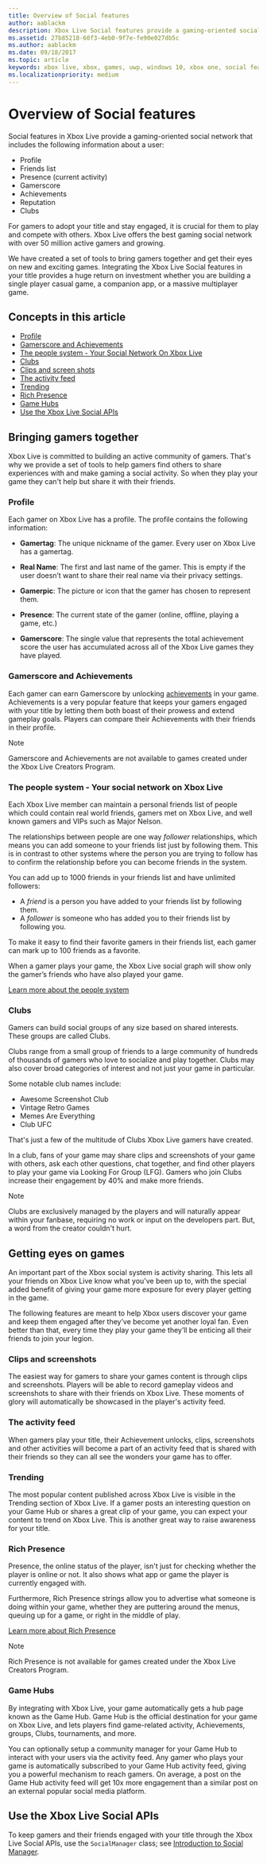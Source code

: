 ```yaml
---
title: Overview of Social features
author: aablackm
description: Xbox Live Social features provide a gaming-oriented social network that includes a user's profile, gamerscore, achievements, clubs, and activity feed.
ms.assetid: 27b85218-60f3-4eb0-9f7e-fe90e027db5c
ms.author: aablackm
ms.date: 09/18/2017
ms.topic: article
keywords: xbox live, xbox, games, uwp, windows 10, xbox one, social features
ms.localizationpriority: medium
---
```


# Overview of Social features

Social features in Xbox Live provide a gaming-oriented social network that includes the following information about a user:
* Profile
* Friends list
* Presence (current activity)
* Gamerscore
* Achievements
* Reputation
* Clubs

For gamers to adopt your title and stay engaged, it is crucial for them to play and compete with others.
Xbox Live offers the best gaming social network with over 50 million active gamers and growing.

We have created a set of tools to bring gamers together and get their eyes on new and exciting games.
Integrating the Xbox Live Social features in your title provides a huge return on investment whether you are building a single player casual game, a companion app, or a massive multiplayer game.


## Concepts in this article
- [Profile](#profile)
- [Gamerscore and Achievements](#gamerscore-and-achievements)
- [The people system - Your Social Network On Xbox Live](#the-people-system---your-social-network-on-xbox-live)
- [Clubs](#clubs)
- [Clips and screen shots](#clips-and-screenshots)
- [The activity feed](#the-activity-feed)
- [Trending](#trending)
- [Rich Presence](#rich-presence)
- [Game Hubs](#game-hubs)
- [Use the Xbox Live Social APIs](#use-the-xbox-live-social-apis)


## Bringing gamers together

Xbox Live is committed to building an active community of gamers.
That's why we provide a set of tools to help gamers find others to share experiences with and make gaming a social activity.
So when they play your game they can't help but share it with their friends.


### Profile

Each gamer on Xbox Live has a profile.
The profile contains the following information:

-   **Gamertag**: The unique nickname of the gamer. Every user on Xbox Live has a gamertag.

-   **Real Name**: The first and last name of the gamer. This is empty if the user doesn’t want to share their real name via their privacy settings.

-   **Gamerpic**: The picture or icon that the gamer has chosen to represent them.

-   **Presence**: The current state of the gamer (online, offline, playing a game, etc.)

-   **Gamerscore**: The single value that represents the total achievement score the user has accumulated across all of the Xbox Live games they have played.


### Gamerscore and Achievements

Each gamer can earn Gamerscore by unlocking [achievements](../achievements-2017/achievements.md) in your game.
Achievements is a very popular feature that keeps your gamers engaged with your title by letting them both boast of their prowess and extend gameplay goals.
Players can compare their Achievements with their friends in their profile.

> [!NOTE]
> Gamerscore and Achievements are not available to games created under the Xbox Live Creators Program.


### The people system - Your social network on Xbox Live

Each Xbox Live member can maintain a personal friends list of people which could contain real world friends, gamers met on Xbox Live, and well known gamers and VIPs such as Major Nelson.

The relationships between people are one way *follower* relationships, which means you can add someone to your friends list just by following them.
This is in contrast to other systems where the person you are trying to follow has to confirm the relationship before you can become friends in the system.

You can add up to 1000 friends in your friends list and have unlimited followers:
-   A *friend* is a person you have added to your friends list by following them.
-   A *follower* is someone who has added you to their friends list by following you.

To make it easy to find their favorite gamers in their friends list, each gamer can mark up to 100 friends as a favorite.

When a gamer plays your game, the Xbox Live social graph will show only the gamer’s friends who have also played your game.

[Learn more about the people system](people-system/xbox-live-people-system.md) 


### Clubs

Gamers can build social groups of any size based on shared interests.
These groups are called Clubs.

Clubs range from a small group of friends to a large community of hundreds of thousands of gamers who love to socialize and play together.
Clubs may also cover broad categories of interest and not just your game in particular.

Some notable club names include:
- Awesome Screenshot Club
- Vintage Retro Games
- Memes Are Everything
- Club UFC

That's just a few of the multitude of Clubs Xbox Live gamers have created.

In a club, fans of your game may share clips and screenshots of your game with others, ask each other questions, chat together, and find other players to play your game via Looking For Group (LFG).
Gamers who join Clubs increase their engagement by 40% and make more friends.

> [!NOTE]
> Clubs are exclusively managed by the players and will naturally appear within your fanbase, requiring no work or input on the developers part. But, a word from the creator couldn't hurt.


## Getting eyes on games

An important part of the Xbox social system is activity sharing.
This lets all your friends on Xbox Live know what you've been up to, with the special added benefit of giving your game more exposure for every player getting in the game.

The following features are meant to help Xbox users discover your game and keep them engaged after they’ve become yet another loyal fan.
Even better than that, every time they play your game they’ll be enticing all their friends to join your legion.


### Clips and screenshots

The easiest way for gamers to share your games content is through clips and screenshots.
Players will be able to record gameplay videos and screenshots to share with their friends on Xbox Live.
These moments of glory will automatically be showcased in the player's activity feed.


### The activity feed

When gamers play your title, their Achievement unlocks, clips, screenshots and other activities will become a part of an activity feed that is shared with their friends so they can all see the wonders your game has to offer.


### Trending

The most popular content published across Xbox Live is visible in the Trending section of Xbox Live.
If a gamer posts an interesting question on your Game Hub or shares a great clip of your game, you can expect your content to trend on Xbox Live.
This is another great way to raise awareness for your title.


### Rich Presence

Presence, the online status of the player, isn't just for checking whether the player is online or not.
It also shows what app or game the player is currently engaged with.

Furthermore, Rich Presence strings allow you to advertise what someone is doing within your game, whether they are puttering around the menus, queuing up for a game, or right in the middle of play.

[Learn more about Rich Presence](rich-presence-strings/rich-presence-strings-overview.md)

> [!NOTE]
> Rich Presence is not available for games created under the Xbox Live Creators Program.


### Game Hubs

By integrating with Xbox Live, your game automatically gets a hub page known as the Game Hub.
Game Hub is the official destination for your game on Xbox Live, and lets players find game-related activity, Achievements, groups, Clubs, tournaments, and more.

You can optionally setup a community manager for your Game Hub to interact with your users via the activity feed.
Any gamer who plays your game is automatically subscribed to your Game Hub activity feed, giving you a powerful mechanism to reach gamers.
On average, a post on the Game Hub activity feed will get 10x more engagement than a similar post on an external popular social media platform.


##  Use the Xbox Live Social APIs

To keep gamers and their friends engaged with your title through the Xbox Live Social APIs, use the `SocialManager` class;
see [Introduction to Social Manager](intro-to-social-manager.md).
